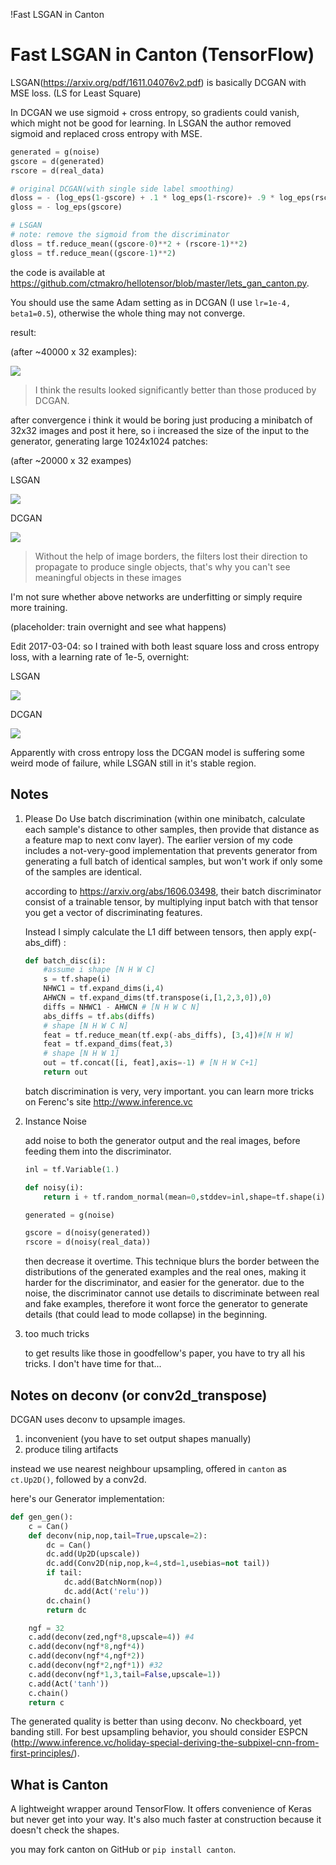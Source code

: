 !Fast LSGAN in Canton

# Fast LSGAN in Canton (TensorFlow)

LSGAN(<https://arxiv.org/pdf/1611.04076v2.pdf>) is basically DCGAN with MSE loss. (LS for Least Square)

In DCGAN we use sigmoid + cross entropy, so gradients could vanish, which might not be good for learning. In LSGAN the author removed sigmoid and replaced cross entropy with MSE.

```py
generated = g(noise)
gscore = d(generated)
rscore = d(real_data)

# original DCGAN(with single side label smoothing)
dloss = - (log_eps(1-gscore) + .1 * log_eps(1-rscore)+ .9 * log_eps(rscore))
gloss = - log_eps(gscore)

# LSGAN
# note: remove the sigmoid from the discriminator
dloss = tf.reduce_mean((gscore-0)**2 + (rscore-1)**2)
gloss = tf.reduce_mean((gscore-1)**2)
```

the code is available at <https://github.com/ctmakro/hellotensor/blob/master/lets_gan_canton.py>.

You should use the same Adam setting as in DCGAN (I use `lr=1e-4, beta1=0.5`), otherwise the whole thing may not converge.

result:

(after ~40000 x 32 examples):

![](lsgan_training.png)

> I think the results looked significantly better than those produced by DCGAN.

after convergence i think it would be boring just producing a minibatch of 32x32 images and post it here, so i increased the size of the input to the generator, generating large 1024x1024 patches:

(after ~20000 x 32 exampes)

LSGAN

![](lsgan_large.jpg)

DCGAN

![](dcgan_large.jpg)

>Without the help of image borders, the filters lost their direction to propagate to produce single objects, that's why you can't see meaningful objects in these images

I'm not sure whether above networks are underfitting or simply require more training.

(placeholder: train overnight and see what happens)

Edit 2017-03-04: so I trained with both least square loss and cross entropy loss, with a learning rate of 1e-5, overnight:

LSGAN

![](lsgan_large_2.jpg)

DCGAN

![](dcgan_large_2.jpg)

Apparently with cross entropy loss the DCGAN model is suffering some weird mode of failure, while LSGAN still in it's stable region.

## Notes

1. Please Do Use batch discrimination (within one minibatch, calculate each sample's distance to other samples, then provide that distance as a feature map to next conv layer). The earlier version of my code includes a not-very-good implementation that prevents generator from generating a full batch of identical samples, but won't work if only some of the samples are identical.

    according to <https://arxiv.org/abs/1606.03498>, their batch discriminator consist of a trainable tensor, by multiplying input batch with that tensor you get a vector of discriminating features.

    Instead I simply calculate the L1 diff between tensors, then apply exp(- abs_diff) :

    ```py
    def batch_disc(i):
        #assume i shape [N H W C]
        s = tf.shape(i)
        NHWC1 = tf.expand_dims(i,4)
        AHWCN = tf.expand_dims(tf.transpose(i,[1,2,3,0]),0)
        diffs = NHWC1 - AHWCN # [N H W C N]
        abs_diffs = tf.abs(diffs)
        # shape [N H W C N]
        feat = tf.reduce_mean(tf.exp(-abs_diffs), [3,4])#[N H W]
        feat = tf.expand_dims(feat,3)
        # shape [N H W 1]
        out = tf.concat([i, feat],axis=-1) # [N H W C+1]
        return out
    ```

    batch discrimination is very, very important. you can learn more tricks on Ferenc's site <http://www.inference.vc>

2. Instance Noise

    add noise to both the generator output and the real images, before feeding them into the discriminator.

    ```py
    inl = tf.Variable(1.)

    def noisy(i):
        return i + tf.random_normal(mean=0,stddev=inl,shape=tf.shape(i))

    generated = g(noise)

    gscore = d(noisy(generated))
    rscore = d(noisy(real_data))
    ```
    then decrease it overtime. This technique blurs the border between the distributions of the generated examples and the real ones, making it harder for the discriminator, and easier for the generator. due to the noise, the discriminator cannot use details to discriminate between real and fake examples, therefore it wont force the generator to generate details (that could lead to mode collapse) in the beginning.

3. too much tricks

    to get results like those in goodfellow's paper, you have to try all his tricks. I don't have time for that...


## Notes on deconv (or conv2d_transpose)

DCGAN uses deconv to upsample images.

1. inconvenient (you have to set output shapes manually)
2. produce tiling artifacts

instead we use nearest neighbour upsampling, offered in `canton` as `ct.Up2D()`, followed by a conv2d.

here's our Generator implementation:

```py
def gen_gen():
    c = Can()
    def deconv(nip,nop,tail=True,upscale=2):
        dc = Can()
        dc.add(Up2D(upscale))
        dc.add(Conv2D(nip,nop,k=4,std=1,usebias=not tail))
        if tail:
            dc.add(BatchNorm(nop))
            dc.add(Act('relu'))
        dc.chain()
        return dc

    ngf = 32
    c.add(deconv(zed,ngf*8,upscale=4)) #4
    c.add(deconv(ngf*8,ngf*4))
    c.add(deconv(ngf*4,ngf*2))
    c.add(deconv(ngf*2,ngf*1)) #32
    c.add(deconv(ngf*1,3,tail=False,upscale=1))
    c.add(Act('tanh'))
    c.chain()
    return c
```

The generated quality is better than using deconv. No checkboard, yet banding still. For best upsampling behavior, you should consider ESPCN (<http://www.inference.vc/holiday-special-deriving-the-subpixel-cnn-from-first-principles/>).

## What is Canton

A lightweight wrapper around TensorFlow. It offers convenience of Keras but never get into your way. It's also much faster at construction because it doesn't check the shapes.

you may fork canton on GitHub or `pip install canton`.
